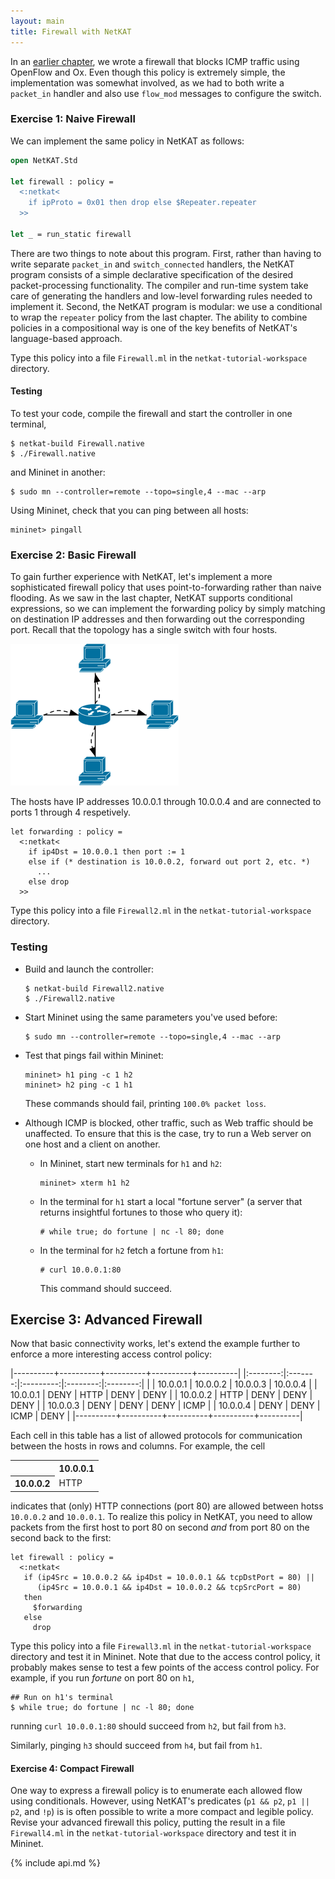 ```yaml
---
layout: main
title: Firewall with NetKAT
---
```


In an [earlier chapter](OxFirewall), we wrote a firewall that blocks
ICMP traffic using OpenFlow and Ox. Even though this policy is
extremely simple, the implementation was somewhat involved, as we had
to both write a `packet_in` handler and also use `flow_mod` messages
to configure the switch.

### Exercise 1: Naive Firewall

We can implement the same policy in NetKAT as follows:

~~~ ocaml
open NetKAT.Std

let firewall : policy =
  <:netkat<
    if ipProto = 0x01 then drop else $Repeater.repeater
  >>

let _ = run_static firewall
~~~

There are two things to note about this program. First, rather than
having to write separate `packet_in` and `switch_connected` handlers,
the NetKAT program consists of a simple declarative specification of
the desired packet-processing functionality. The compiler and run-time
system take care of generating the handlers and low-level forwarding
rules needed to implement it. Second, the NetKAT program is modular:
we use a conditional to wrap the `repeater` policy from the last
chapter. The ability to combine policies in a compositional way is one
of the key benefits of NetKAT's language-based approach.

Type this policy into a file `Firewall.ml` in the
`netkat-tutorial-workspace` directory.

#### Testing

To test your code, compile the firewall and start the controller in
one terminal,
~~~
$ netkat-build Firewall.native
$ ./Firewall.native
~~~
and Mininet in another:
~~~
$ sudo mn --controller=remote --topo=single,4 --mac --arp
~~~
Using Mininet, check that you can ping between all hosts:
~~~
mininet> pingall
~~~

### Exercise 2: Basic Firewall

To gain further experience with NetKAT, let's implement a more
sophisticated firewall policy that uses point-to-forwarding rather
than naive flooding. As we saw in the last chapter, NetKAT supports
conditional expressions, so we can implement the forwarding policy by
simply matching on destination IP addresses and then forwarding out
the corresponding port. Recall that the topology has a single switch
with four hosts.

![Repeater](../images/repeater.png)

The hosts have IP addresses 10.0.0.1 through 10.0.0.4 and are
connected to ports 1 through 4 respetively.

~~~
let forwarding : policy =
  <:netkat<
    if ip4Dst = 10.0.0.1 then port := 1
    else if (* destination is 10.0.0.2, forward out port 2, etc. *)
      ...
    else drop
  >>
~~~

Type this policy into a file `Firewall2.ml` in the
`netkat-tutorial-workspace` directory.

### Testing

- Build and launch the controller:

  ~~~ shell
  $ netkat-build Firewall2.native
  $ ./Firewall2.native
  ~~~

- Start Mininet using the same parameters you've used before:

  ~~~
  $ sudo mn --controller=remote --topo=single,4 --mac --arp
  ~~~

- Test that pings fail within Mininet:

  ~~~
  mininet> h1 ping -c 1 h2
  mininet> h2 ping -c 1 h1
  ~~~

  These commands should fail, printing `100.0% packet loss`.

- Although ICMP is blocked, other traffic, such as Web traffic should
  be unaffected. To ensure that this is the case, try to run a Web server
  on one host and a client on another.

  * In Mininet, start new terminals for `h1` and `h2`:

    ~~~
    mininet> xterm h1 h2
    ~~~

  * In the terminal for `h1` start a local "fortune server" (a server
    that returns insightful fortunes to those who query it):

    ~~~
    # while true; do fortune | nc -l 80; done
    ~~~

  * In the terminal for `h2` fetch a fortune from `h1`:

    ~~~
    # curl 10.0.0.1:80
    ~~~

    This command should succeed.

## Exercise 3: Advanced Firewall

Now that basic connectivity works, let's extend the example further to
enforce a more interesting access control policy:

|----------+----------+----------+----------+----------|
|:--------:|:-------:|:---------:|:--------:|:--------:|
|          | 10.0.0.1 | 10.0.0.2 | 10.0.0.3 | 10.0.0.4 |
| 10.0.0.1 | DENY    | HTTP      | DENY     | DENY     | 
| 10.0.0.2 | HTTP    | DENY      | DENY     | DENY     | 
| 10.0.0.3 | DENY    | DENY      | DENY     | ICMP     | 
| 10.0.0.4 | DENY    | DENY      | ICMP     | DENY     | 
|----------+----------+----------+----------+----------|

Each cell in this table has a list of allowed protocols for
communication between the hosts in rows and columns. For example, the
cell

<table>
<tr>
  <th></th>
  <th>10.0.0.1</th>
</tr>
<tr>
  <th>10.0.0.2</th>
  <td>HTTP</td>
</tr>
</table>

indicates that (only) HTTP connections (port 80) are allowed between
hotss `10.0.0.2` and `10.0.0.1`. To realize this policy in NetKAT, you
need to allow packets from the first host to port 80 on second *and*
from port 80 on the second back to the first:

~~~
let firewall : policy =
  <:netkat<
   if (ip4Src = 10.0.0.2 && ip4Dst = 10.0.0.1 && tcpDstPort = 80) ||
      (ip4Src = 10.0.0.1 && ip4Dst = 10.0.0.2 && tcpSrcPort = 80)
   then
     $forwarding
   else
     drop
~~~

Type this policy into a file `Firewall3.ml` in the
`netkat-tutorial-workspace` directory and test it in Mininet. Note
that due to the access control policy, it probably makes sense to test
a few points of the access control policy. For example, if you run
_fortune_ on port 80 on `h1`,

~~~
## Run on h1's terminal
$ while true; do fortune | nc -l 80; done
~~~

running `curl 10.0.0.1:80` should succeed from `h2`, but fail from `h3`.

Similarly, pinging `h3` should succeed from `h4`, but fail from `h1`.

#### Exercise 4: Compact Firewall

One way to express a firewall policy is to enumerate each allowed flow
using conditionals. However, using NetKAT's predicates (`p1 && p2`,
`p1 || p2`, and `!p`) is is often possible to write a more compact and
legible policy. Revise your advanced firewall this policy, putting the
result in a file `Firewall4.ml` in the `netkat-tutorial-workspace`
directory and test it in Mininet.

{% include api.md %}
